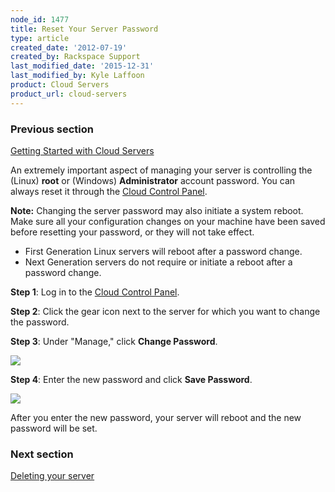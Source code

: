 ```yaml
---
node_id: 1477
title: Reset Your Server Password
type: article
created_date: '2012-07-19'
created_by: Rackspace Support
last_modified_date: '2015-12-31'
last_modified_by: Kyle Laffoon
product: Cloud Servers
product_url: cloud-servers
---
```


### Previous section

[Getting Started with Cloud
Servers](/how-to/cloud-servers)



An extremely important aspect of managing your server is controlling the
(Linux) **root** or (Windows) **Administrator** account password.  You
can always reset it through the [Cloud Control
Panel](http://mycloud.rackspace.com).

**Note:**  Changing the server password may also initiate a system
reboot.  Make sure all your configuration changes on your machine have
been saved before resetting your password, or they will not take effect.

-   First Generation Linux servers will reboot after a password change.
-   Next Generation servers do not require or initiate a reboot after a
    password change.

**Step 1**<span>: Log in to the [Cloud Control
Panel](https://mycloud.rackspace.com/).</span>

**Step 2**: Click the gear icon next to the server for which you want to
change the password.

**Step 3**: Under "Manage," click **Change Password**.

![](https://8026b2e3760e2433679c-fffceaebb8c6ee053c935e8915a3fbe7.ssl.cf2.rackcdn.com/field/image/CCP-change-password.png)

**Step 4**: Enter the new password and click **Save Password**.

![](https://8026b2e3760e2433679c-fffceaebb8c6ee053c935e8915a3fbe7.ssl.cf2.rackcdn.com/field/image/CCP-input-new-password.png)

After you enter the new password, your server will reboot and the new
password will be set.



### Next section

[Deleting your
server](/how-to/deleting-your-server)

